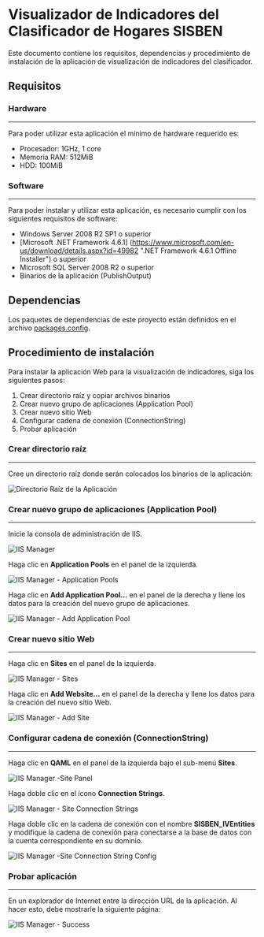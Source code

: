 # Visualizador de Indicadores del Clasificador de Hogares SISBEN

Este documento contiene los requisitos, dependencias y procedimiento de instalación de la aplicación de visualización de indicadores del clasificador.

## Requisitos

### Hardware
---
Para poder utilizar esta aplicación el mínimo de hardware requerido es:

* Procesador: 1GHz, 1 core
* Memoria RAM: 512MiB
* HDD: 100MiB

### Software
---
Para poder instalar y utilizar esta aplicación, es necesario cumplir con los siguientes requisitos de software:

* Windows Server 2008 R2 SP1 o superior
* [Microsoft .NET Framework 4.6.1]
(https://www.microsoft.com/en-us/download/details.aspx?id=49982 ".NET Framework 4.6.1 Offline Installer") o superior
* Microsoft SQL Server 2008 R2 o superior
* Binarios de la aplicación (PublishOutput)

## Dependencias
Los paquetes de dependencias de este proyecto están definidos en el archivo [packages.config](src/Sisben.WebApps.QAML/packages.config).

## Procedimiento de instalación
Para instalar la aplicación Web para la visualización de indicadores, siga los siguientes pasos:

1. Crear directorio raíz y copiar archivos binarios
3. Crear nuevo grupo de aplicaciones (Application Pool)
4. Crear nuevo sitio Web
5. Configurar cadena de conexión (ConnectionString)
6. Probar aplicación

### Crear directorio raíz
---
Cree un directorio raíz donde serán colocados los binarios de la aplicación:

![Directorio Raíz de la Aplicación](img/Capture-wwwroot_qaml.PNG "wwwroot_qaml")

### Crear nuevo grupo de aplicaciones (Application Pool)
---
Inicie la consola de administración de IIS.

![IIS Manager](img/Capture-IIS_Manager.PNG "IIS Manager")

Haga clic en **Application Pools** en el panel de la izquierda.

![IIS Manager - Application Pools](img/Capture-IIS_Manager-AppPools.PNG "IIS Manager - Application Pools")

Haga clic en **Add Application Pool...** en el panel de la derecha y llene los datos para la creación del nuevo grupo de aplicaciones.

![IIS Manager - Add Application Pool](img/Capture-IIS_Manager-AddAppPool.PNG "IIS Manager - Add Application Pool")

### Crear nuevo sitio Web
---
Haga clic en **Sites** en el panel de la izquierda.

![IIS Manager - Sites](img/Capture-IIS_Manager-Sites.PNG "IIS Manager - Sites")

Haga clic en **Add Website...** en el panel de la derecha y llene los datos para la creación del nuevo sitio Web.

![IIS Manager - Add Site](img/Capture-IIS_Manager-AddSite.PNG "IIS Manager - Add Site")

### Configurar cadena de conexión (ConnectionString)
---
Haga clic en **QAML** en el panel de la izquierda bajo el sub-menú **Sites**.

![IIS Manager -Site Panel](img/Capture-IIS_Manager-QamlSitePanel.PNG "IIS Manager - Site Panel")

Haga doble clic en el ícono **Connection Strings**.

![IIS Manager - Site Connection Strings](img/Capture-IIS_Manager-QamlSiteConnectionStrings.PNG "IIS Manager - Site Connection Strings")

Haga doble clic en la cadena de conexión con el nombre **SISBEN_IVEntities** y modifique la cadena de conexión para conectarse a la base de datos con la cuenta correspondiente en su dominio.

![IIS Manager -Site Connection String Config](img/Capture-IIS_Manager-QamlSiteConnectionStringConfig.PNG "IIS Manager - Site Connection String Config")

### Probar aplicación
---
En un explorador de Internet entre la dirección URL de la aplicación. Al hacer esto, debe mostrarle la siguiente página:

![IIS Manager - Success](img/Capture-Success.PNG "IIS Manager - Success")